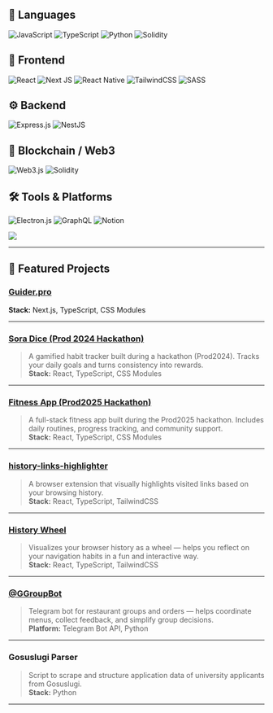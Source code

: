 ## 🧠 Languages
![JavaScript](https://img.shields.io/badge/javascript-%23323330.svg?style=plastic&logo=javascript&logoColor=%23F7DF1E)
![TypeScript](https://img.shields.io/badge/typescript-%23007ACC.svg?style=plastic&logo=typescript&logoColor=white)
![Python](https://img.shields.io/badge/python-3670A0?style=plastic&logo=python&logoColor=ffdd54)
![Solidity](https://img.shields.io/badge/Solidity-%23363636.svg?style=plastic&logo=solidity&logoColor=white)

## 🧩 Frontend
![React](https://img.shields.io/badge/react-%2320232a.svg?style=plastic&logo=react&logoColor=%2361DAFB)
![Next JS](https://img.shields.io/badge/Next-black?style=plastic&logo=next.js&logoColor=white)
![React Native](https://img.shields.io/badge/react_native-%2320232a.svg?style=plastic&logo=react&logoColor=%2361DAFB)
![TailwindCSS](https://img.shields.io/badge/tailwindcss-%2338B2AC.svg?style=plastic&logo=tailwind-css&logoColor=white)
![SASS](https://img.shields.io/badge/SASS-hotpink.svg?style=plastic&logo=SASS&logoColor=white)

## ⚙️ Backend
![Express.js](https://img.shields.io/badge/express.js-%23404d59.svg?style=plastic&logo=express&logoColor=%2361DAFB)
![NestJS](https://img.shields.io/badge/nestjs-%23E0234E.svg?style=plastic&logo=nestjs&logoColor=white)

## 🔗 Blockchain / Web3
![Web3.js](https://img.shields.io/badge/web3.js-F16822?style=plastic&logo=web3.js&logoColor=white)
![Solidity](https://img.shields.io/badge/Solidity-%23363636.svg?style=plastic&logo=solidity&logoColor=white)

## 🛠 Tools & Platforms
![Electron.js](https://img.shields.io/badge/Electron-191970?style=plastic&logo=Electron&logoColor=white)
![GraphQL](https://img.shields.io/badge/-GraphQL-E10098?style=plastic&logo=graphql&logoColor=white)
![Notion](https://img.shields.io/badge/Notion-%23000000.svg?style=plastic&logo=notion&logoColor=white)

![](https://github-readme-stats.vercel.app/api/top-langs/?username=avs-ht&theme=merko&hide_border=false&include_all_commits=false&count_private=false&layout=compact)

---

## 🧩 Featured Projects

### [Guider.pro](https://guider.pro)
**Stack:** Next.js, TypeScript, CSS Modules

---

### [Sora Dice (Prod 2024 Hackathon)](http://sora-dice.vercel.app/)
> A gamified habit tracker built during a hackathon (Prod2024). Tracks your daily goals and turns consistency into rewards.  
**Stack:** React, TypeScript, CSS Modules

---

### [Fitness App (Prod2025 Hackathon)](http://prod-2025-fitness-app.vercel.app/)
> A full-stack fitness app built during the Prod2025 hackathon. Includes daily routines, progress tracking, and community support.  
**Stack:** React, TypeScript, CSS Modules

---

### [history-links-highlighter](https://github.com/avs-ht/history-links-highlighter)
> A browser extension that visually highlights visited links based on your browsing history.  
**Stack:** React, TypeScript, TailwindCSS

---

### [History Wheel](https://github.com/avs-ht/history-wheel)
> Visualizes your browser history as a wheel — helps you reflect on your navigation habits in a fun and interactive way.  
**Stack:** React, TypeScript, TailwindCSS

---

### [@GGroupBot](https://t.me/GGroupBot)
> Telegram bot for restaurant groups and orders — helps coordinate menus, collect feedback, and simplify group decisions.  
**Platform:** Telegram Bot API, Python

---

### Gosuslugi Parser
> Script to scrape and structure application data of university applicants from Gosuslugi.  
**Stack:** Python

---
